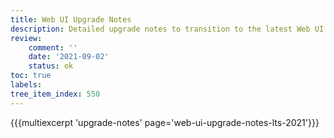 ```yaml
---
title: Web UI Upgrade Notes
description: Detailed upgrade notes to transition to the latest Web UI version.
review:
    comment: ''
    date: '2021-09-02'
    status: ok
toc: true
labels:
tree_item_index: 550
---
```


{{{multiexcerpt 'upgrade-notes' page='web-ui-upgrade-notes-lts-2021'}}}
